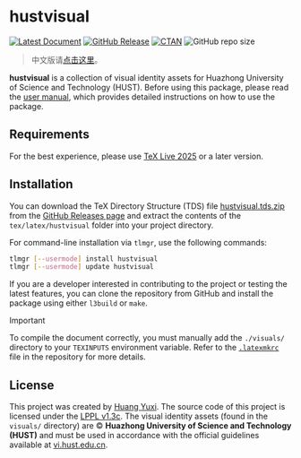 # hustvisual

[![Latest Document](https://img.shields.io/github/v/release/hust-latex/hustvisual?label=Docs)](https://github.com/hust-latex/hustvisual/releases/latest/download/hustvisual.pdf)
[![GitHub Release](https://img.shields.io/github/v/release/hust-latex/hustvisual?label=Release)](https://github.com/hust-latex/hustvisual/releases/latest)
[![CTAN](https://img.shields.io/ctan/v/hustvisual?label=CTAN)](https://www.ctan.org/pkg/hustvisual)
![GitHub repo size](https://img.shields.io/github/repo-size/hust-latex/hustvisual)

> 中文版请[点击这里](https://github.com/hust-latex/hustvisual/blob/master/README.zh-cn.md)。

**hustvisual** is a collection of visual identity assets for Huazhong University of Science and Technology (HUST).
Before using this package, please read the [user manual](https://github.com/hust-latex/hustvisual/releases/latest/download/hustvisual.pdf), which provides detailed instructions on how to use the package.

## Requirements

For the best experience, please use [TeX Live 2025](https://www.tug.org/texlive/) or a later version.

## Installation

You can download the TeX Directory Structure (TDS) file [hustvisual.tds.zip](https://github.com/hust-latex/hustvisual/releases/latest/download/hustvisual.tds.zip) from the [GitHub Releases page](https://github.com/hust-latex/hustvisual/releases/latest) and extract the contents of the `tex/latex/hustvisual` folder into your project directory.

For command-line installation via `tlmgr`, use the following commands:

```bash
tlmgr [--usermode] install hustvisual
tlmgr [--usermode] update hustvisual
```

If you are a developer interested in contributing to the project or testing the latest features, you can clone the repository from GitHub and install the package using either `l3build` or `make`.

> [!IMPORTANT]
> To compile the document correctly, you must manually add the `./visuals/` directory to your `TEXINPUTS` environment variable.
> Refer to the [`.latexmkrc`](https://github.com/hust-latex/hustvisual/blob/main/.latexmkrc) file in the repository for more details.

## License
This project was created by [Huang Yuxi](https://github.com/huangyxi).
The source code of this project is licensed under the [LPPL v1.3c](https://www.latex-project.org/lppl/lppl-1-3c/).
The visual identity assets (found in the `visuals/` directory) are © **Huazhong University of Science and Technology (HUST)** and must be used in accordance with the official guidelines available at [vi.hust.edu.cn](https://vi.hust.edu.cn/).
